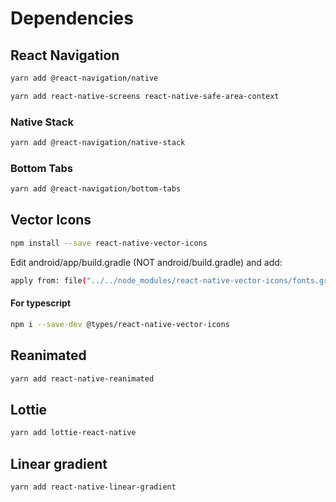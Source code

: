 # Dependencies

## React Navigation

```bash
yarn add @react-navigation/native
```

```bash
yarn add react-native-screens react-native-safe-area-context
```

### Native Stack

```bash
yarn add @react-navigation/native-stack
```

### Bottom Tabs

```bash
yarn add @react-navigation/bottom-tabs
```

## Vector Icons

```bash
npm install --save react-native-vector-icons
```

Edit android/app/build.gradle (NOT android/build.gradle) and add:

```bash
apply from: file("../../node_modules/react-native-vector-icons/fonts.gradle")
```

#### For typescript

```bash
npm i --save-dev @types/react-native-vector-icons
```

## Reanimated

```bash
yarn add react-native-reanimated
```

## Lottie

```bash
yarn add lottie-react-native
```

## Linear gradient

```bash
yarn add react-native-linear-gradient
```
